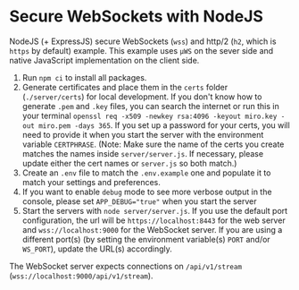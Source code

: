 # Secure WebSockets with NodeJS

NodeJS (+ ExpressJS) secure WebSockets (`wss`) and http/2 (`h2`, which is `https` by default) example. This example uses `µWS` on the sever
side and native JavaScript implementation on the client side.

1. Run `npm ci` to install all packages.
1. Generate certificates and place them in the `certs` folder (`./server/certs`) for local development. If you don't know how to generate
   `.pem` and `.key` files, you can search the internet or run this in your terminal `openssl req -x509 -newkey rsa:4096 -keyout miro.key
   -out miro.pem -days 365`. If you set up a password for your certs, you will need to provide it when you start the server with the
   environment variable `CERTPHRASE`. (Note: Make sure the name of the certs you create matches the names inside `server/server.js`. If
   necessary, please update either the cert names or `server.js` so both match.)
1. Create an `.env` file to match the `.env.example` one and populate it to match your settings and preferences.
1. If you want to enable `debug` mode to see more verbose output in the console, please set `APP_DEBUG="true"` when you start the server
1. Start the servers with `node server/server.js`. If you use the default port configuration, the url will be `https://localhost:8443` for
   the web server and `wss://localhost:9000` for the WebSocket server. If you are using a different port(s) (by setting the environment
   variable(s) `PORT` and/or `WS_PORT`), update the URL(s) accordingly.

The WebSocket server expects connections on `/api/v1/stream` (`wss://localhost:9000/api/v1/stream`).
